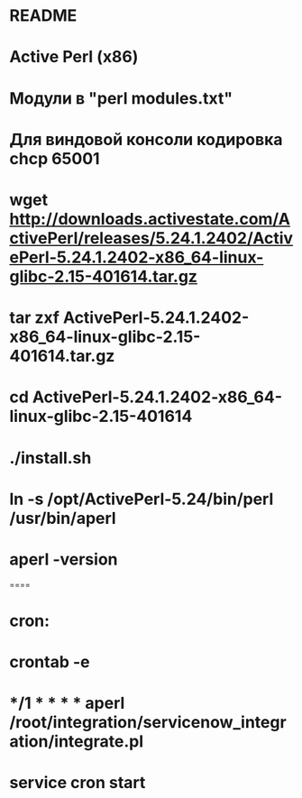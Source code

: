 # README #

# Active Perl (x86)
# Модули в "perl modules.txt"
# Для виндовой консоли кодировка chcp 65001


# wget http://downloads.activestate.com/ActivePerl/releases/5.24.1.2402/ActivePerl-5.24.1.2402-x86_64-linux-glibc-2.15-401614.tar.gz
# tar zxf ActivePerl-5.24.1.2402-x86_64-linux-glibc-2.15-401614.tar.gz
# cd ActivePerl-5.24.1.2402-x86_64-linux-glibc-2.15-401614
# ./install.sh
# ln -s /opt/ActivePerl-5.24/bin/perl /usr/bin/aperl
# aperl -version

====

# cron: 
# crontab -e
# */1 * * * * aperl /root/integration/servicenow_integration/integrate.pl
# service cron start